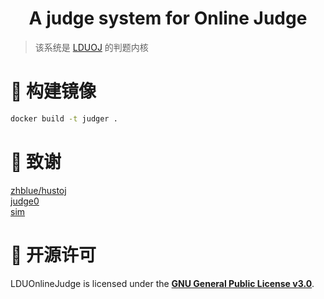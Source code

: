 <h1 align="center">A judge system for Online Judge</h1>

> 该系统是 [LDUOJ](https://github.com/winterant/LDUOnlineJudge) 的判题内核

# 🔨 构建镜像
```bash
docker build -t judger .
```

# 💝 致谢

[zhblue/hustoj](https://github.com/zhblue/hustoj)  
[judge0](https://judge0.com/)  
[sim](https://dickgrune.com/Programs/similarity_tester/)  

# 📜 开源许可

LDUOnlineJudge is licensed under the
**[GNU General Public License v3.0](./LICENSE)**.
